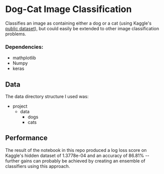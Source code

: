 # Dog-Cat Image Classification

Classifies an image as containing either a dog or a cat (using Kaggle's <a href="[https://www.kaggle.com/c/dogs-vs-cats-redux-kernels-edition/data](https://www.kaggle.com/datasets/shaunthesheep/microsoft-catsvsdogs-dataset)">public dataset</a>), but could easily be extended to other image classification problems.

### Dependencies:
- mathplotlib
- Numpy
- keras

## Data

The data directory structure I used was:

* project
  * data
    * dogs
    * cats 

## Performance
The result of the notebook in this repo produced a log loss score on Kaggle's hidden dataset of 1.3778e-04 and an accuracy of 86.81% -- further gains can probably be achieved by creating an ensemble of classifiers using this approach. 
